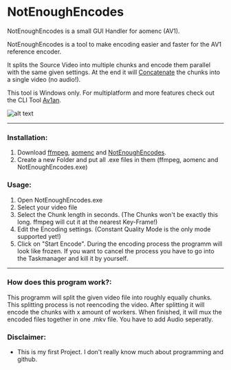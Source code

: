 # NotEnoughEncodes

NotEnoughEncodes is a small GUI Handler for aomenc (AV1). 

NotEnoughEncodes is a tool to make encoding easier and faster for the AV1 reference encoder.

It splits the Source Video into multiple chunks and encode them parallel with the same given settings. 
At the end it will [Concatenate](https://trac.ffmpeg.org/wiki/Concatenate) the chunks into a single video (no audio!).

This tool is Windows only. For multiplatform and more features check out the CLI Tool [Av1an](https://github.com/master-of-zen/Av1an).

![alt text](https://i.imgur.com/RpKDgxl.png)

---

### Installation:

1. Download [ffmpeg](https://www.ffmpeg.org/download.html), [aomenc](https://ci.appveyor.com/project/marcomsousa/build-aom/history) and [NotEnoughEncodes](https://github.com/Alkl58/NotEnoughEncodes/releases).
2. Create a new Folder and put all .exe files in them (ffmpeg, aomenc and NotEnoughEncodes.exe)

### Usage:
1. Open NotEnoughEncodes.exe
2. Select your video file
3. Select the Chunk length in seconds. (The Chunks won't be exactly this long. ffmpeg will cut it at the nearest Key-Frame!)
4. Edit the Encoding settings. (Constant Quality Mode is the only mode supported yet!)
5. Click on "Start Encode". During the encoding process the programm will look like frozen. If you want to cancel the process you have to go into the Taskmanager and kill it by yourself.

---
### How does this program work?:
This programm will split the given video file into roughly equally chunks. This splitting process is not reencoding the video.
After splitting it will encode the chunks with x amount of workers. When finished, it will mux the encoded files together in one .mkv file.
You have to add Audio seperatly. 

### Disclaimer:
- This is my first Project. I don't really know much about programming and github.

